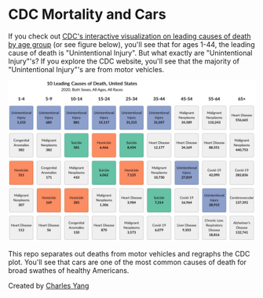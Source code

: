 # CDC Mortality and Cars

If you check out [CDC's interactive visualization on leading causes of death by age group](https://wisqars.cdc.gov/data/lcd/home) (or see figure below), you'll see that for ages 1-44, the leading cause of death is "Unintentional Injury". But what exactly are "Unintentional Injury"'s? If you explore the CDC website, you'll see that the  majority of "Unintentional Injury"'s are from motor vehicles. 

![CDC Leading Cause of Death Website](assets/WISQARS_original_data_snip.jpeg)


This repo separates out deaths from motor vehicles and regraphs the CDC plot. You'll see that cars are one of the most common causes of death for broad swathes of healthy Americans.



Created by [Charles Yang](http://charlesyang.io)
